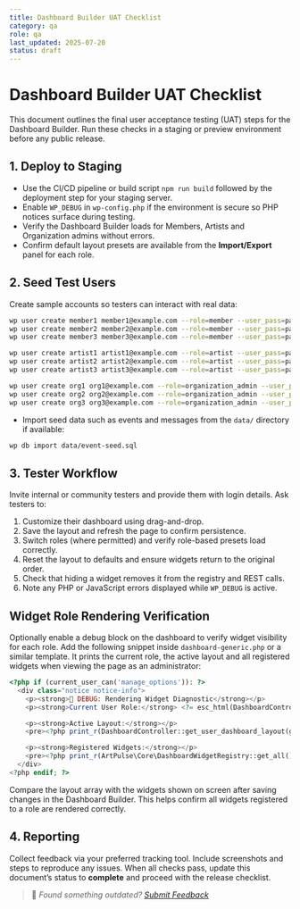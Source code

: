 ```yaml
---
title: Dashboard Builder UAT Checklist
category: qa
role: qa
last_updated: 2025-07-20
status: draft
---
```


# Dashboard Builder UAT Checklist

This document outlines the final user acceptance testing (UAT) steps for the Dashboard Builder. Run these checks in a staging or preview environment before any public release.

## 1. Deploy to Staging

- Use the CI/CD pipeline or build script `npm run build` followed by the deployment step for your staging server.
- Enable `WP_DEBUG` in `wp-config.php` if the environment is secure so PHP notices surface during testing.
- Verify the Dashboard Builder loads for Members, Artists and Organization admins without errors.
- Confirm default layout presets are available from the **Import/Export** panel for each role.

## 2. Seed Test Users

Create sample accounts so testers can interact with real data:

```bash
wp user create member1 member1@example.com --role=member --user_pass=pass
wp user create member2 member2@example.com --role=member --user_pass=pass
wp user create member3 member3@example.com --role=member --user_pass=pass

wp user create artist1 artist1@example.com --role=artist --user_pass=pass
wp user create artist2 artist2@example.com --role=artist --user_pass=pass
wp user create artist3 artist3@example.com --role=artist --user_pass=pass

wp user create org1 org1@example.com --role=organization_admin --user_pass=pass
wp user create org2 org2@example.com --role=organization_admin --user_pass=pass
wp user create org3 org3@example.com --role=organization_admin --user_pass=pass
```

- Import seed data such as events and messages from the `data/` directory if available:

```bash
wp db import data/event-seed.sql
```

## 3. Tester Workflow

Invite internal or community testers and provide them with login details. Ask testers to:

1. Customize their dashboard using drag-and-drop.
2. Save the layout and refresh the page to confirm persistence.
3. Switch roles (where permitted) and verify role-based presets load correctly.
4. Reset the layout to defaults and ensure widgets return to the original order.
5. Check that hiding a widget removes it from the registry and REST calls.
6. Note any PHP or JavaScript errors displayed while `WP_DEBUG` is active.

## Widget Role Rendering Verification

Optionally enable a debug block on the dashboard to verify widget visibility for
each role. Add the following snippet inside `dashboard-generic.php` or a similar
template. It prints the current role, the active layout and all registered
widgets when viewing the page as an administrator:

```php
<?php if (current_user_can('manage_options')): ?>
  <div class="notice notice-info">
    <p><strong>🧩 DEBUG: Rendering Widget Diagnostic</strong></p>
    <p><strong>Current User Role:</strong> <?= esc_html(DashboardController::get_role(get_current_user_id())) ?></p>

    <p><strong>Active Layout:</strong></p>
    <pre><?php print_r(DashboardController::get_user_dashboard_layout(get_current_user_id())); ?></pre>

    <p><strong>Registered Widgets:</strong></p>
    <pre><?php print_r(ArtPulse\Core\DashboardWidgetRegistry::get_all()); ?></pre>
  </div>
<?php endif; ?>
```

Compare the layout array with the widgets shown on screen after saving changes
in the Dashboard Builder. This helps confirm all widgets registered to a role
are rendered correctly.

## 4. Reporting

Collect feedback via your preferred tracking tool. Include screenshots and steps to reproduce any issues. When all checks pass, update this document’s status to **complete** and proceed with the release checklist.

> 💬 *Found something outdated? [Submit Feedback](../feedback.md)*

